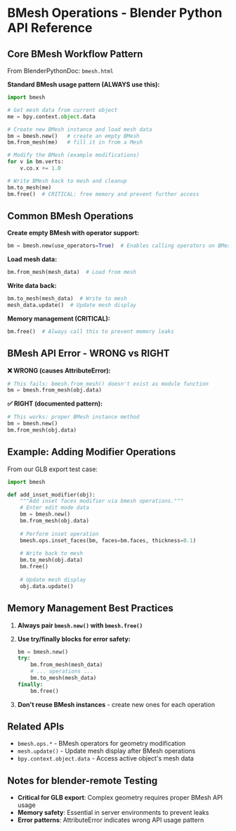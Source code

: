 # BMesh Operations - Blender Python API Reference

## Core BMesh Workflow Pattern

From BlenderPythonDoc: `bmesh.html`

**Standard BMesh usage pattern (ALWAYS use this):**
```python
import bmesh

# Get mesh data from current object
me = bpy.context.object.data

# Create new BMesh instance and load mesh data
bm = bmesh.new()   # create an empty BMesh
bm.from_mesh(me)   # fill it in from a Mesh

# Modify the BMesh (example modifications)
for v in bm.verts:
    v.co.x += 1.0

# Write BMesh back to mesh and cleanup
bm.to_mesh(me)
bm.free()  # CRITICAL: free memory and prevent further access
```

## Common BMesh Operations

**Create empty BMesh with operator support:**
```python
bm = bmesh.new(use_operators=True)  # Enables calling operators on BMesh
```

**Load mesh data:**
```python
bm.from_mesh(mesh_data)  # Load from mesh
```

**Write data back:**
```python
bm.to_mesh(mesh_data)  # Write to mesh
mesh_data.update()  # Update mesh display
```

**Memory management (CRITICAL):**
```python
bm.free()  # Always call this to prevent memory leaks
```

## BMesh API Error - WRONG vs RIGHT

**❌ WRONG (causes AttributeError):**
```python
# This fails: bmesh.from_mesh() doesn't exist as module function
bm = bmesh.from_mesh(obj.data)
```

**✅ RIGHT (documented pattern):**
```python
# This works: proper BMesh instance method
bm = bmesh.new()
bm.from_mesh(obj.data)
```

## Example: Adding Modifier Operations

From our GLB export test case:
```python
import bmesh

def add_inset_modifier(obj):
    """Add inset faces modifier via bmesh operations."""
    # Enter edit mode data
    bm = bmesh.new()
    bm.from_mesh(obj.data)
    
    # Perform inset operation
    bmesh.ops.inset_faces(bm, faces=bm.faces, thickness=0.1)
    
    # Write back to mesh
    bm.to_mesh(obj.data)
    bm.free()
    
    # Update mesh display
    obj.data.update()
```

## Memory Management Best Practices

1. **Always pair `bmesh.new()` with `bmesh.free()`**
2. **Use try/finally blocks for error safety:**
   ```python
   bm = bmesh.new()
   try:
       bm.from_mesh(mesh_data)
       # ... operations ...
       bm.to_mesh(mesh_data)
   finally:
       bm.free()
   ```

3. **Don't reuse BMesh instances** - create new ones for each operation

## Related APIs

- `bmesh.ops.*` - BMesh operators for geometry modification
- `mesh.update()` - Update mesh display after BMesh operations
- `bpy.context.object.data` - Access active object's mesh data

## Notes for blender-remote Testing

- **Critical for GLB export**: Complex geometry requires proper BMesh API usage
- **Memory safety**: Essential in server environments to prevent leaks
- **Error patterns**: AttributeError indicates wrong API usage pattern
